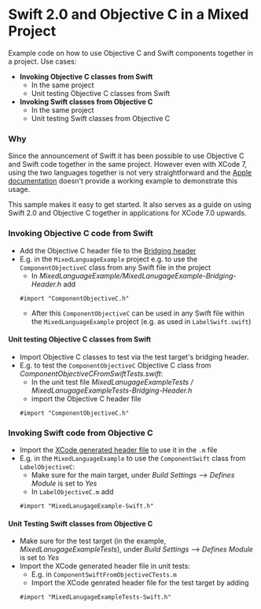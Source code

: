# Swift 2.0 and  Objective C in a Mixed Project
Example code on how to use Objective C and Swift components together in a project. Use cases:
- **Invoking Objective C classes from Swift**
  - In the same project
  - Unit testing Objective C classes from Swift
- **Invoking Swift classes from Objective C**
  - In the same project
  - Unit testing Swift classes from Objective C

### Why
Since the announcement of Swift it has been possible to use Objective C and Swift code together in the same project. However even with XCode 7, using the two languages together is not very straightforward and the [Apple documentation](https://developer.apple.com/library/prerelease/ios/documentation/Swift/Conceptual/BuildingCocoaApps/MixandMatch.html) doesn't provide a working example to demonstrate this usage.

This sample makes it easy to get started. It also serves as a guide on using Swift 2.0 and Objective C together in applications for XCode 7.0 upwards.

### Invoking Objective C code from Swift

- Add the Objective C header file to the [Bridging header](https://developer.apple.com/library/prerelease/ios/documentation/Swift/Conceptual/BuildingCocoaApps/MixandMatch.html)
- E.g. in the `MixedLanguageExample` project e.g. to use the `ComponentObjectiveC` class from any Swift file in the project
  - In *MixedLanguageExample/MixedLanugageExample-Bridging-Header.h* add
  ```
  #import "ComponentObjectiveC.h"
  ```
  - After this `ComponentObjectiveC` can be used in any Swift file within the `MixedLanguageExample` project (e.g. as used in `LabelSwift.swift`)

#### Unit testing Objective C classes from Swift

- Import Objective C classes to test via the test target's bridging header.
- E.g. to test the `ComponentObjectiveC` Objective C class from *ComponentObjectiveCFromSwiftTests.swift*:
  - In the unit test file *MixedLanugageExampleTests / MixedLanugageExampleTests-Bridging-Header.h*
  - import the Objective C header file
  ```
  #import "ComponentObjectiveC.h"
  ```

### Invoking Swift code from Objective C

- Import the [XCode generated header file](https://developer.apple.com/library/prerelease/ios/documentation/Swift/Conceptual/BuildingCocoaApps/MixandMatch.html) to use it in the `.m` file
- E.g. in the `MixedLanguageExample` to use the `ComponentSwift` class from `LabelObjectiveC`:
  - Make sure for the main target, under *Build Settings* --> *Defines Module* is set to *Yes*
  - In `LabelObjectiveC.m` add
  ```
  #import "MixedLanugageExample-Swift.h"
  ```

#### Unit Testing Swift classes from Objective C

- Make sure for the test target (in the example, *MixedLanugageExampleTests*), under *Build Settings* --> *Defines Module* is set to *Yes*
- Import the XCode generated header file in unit tests:
  - E.g. in `ComponentSwiftFromObjectiveCTests.m`
  - Import the XCode genrated header file for the test target by adding
  ```
  #import "MixedLanugageExampleTests-Swift.h"
  ```
